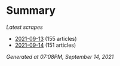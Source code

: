 # Summary
*Latest scrapes*
* [2021-09-13](https://github.com/nuuuwan/news_lk/blob/data/news_lk.2021-09-13.json) (155 articles)
* [2021-09-14](https://github.com/nuuuwan/news_lk/blob/data/news_lk.2021-09-14.json) (151 articles)

*Generated at 07:08PM, September 14, 2021*